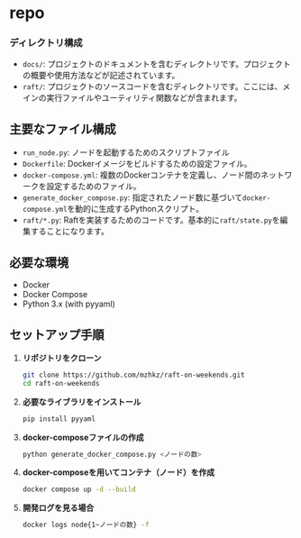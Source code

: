 # repo

### ディレクトリ構成

- `docs/`: プロジェクトのドキュメントを含むディレクトリです。プロジェクトの概要や使用方法などが記述されています。
- `raft/`: プロジェクトのソースコードを含むディレクトリです。ここには、メインの実行ファイルやユーティリティ関数などが含まれます。


## 主要なファイル構成

- `run_node.py`: ノードを起動するためのスクリプトファイル
- `Dockerfile`: Dockerイメージをビルドするための設定ファイル。
- `docker-compose.yml`: 複数のDockerコンテナを定義し、ノード間のネットワークを設定するためのファイル。
- `generate_docker_compose.py`: 指定されたノード数に基づいて`docker-compose.yml`を動的に生成するPythonスクリプト。
- `raft/*.py`: Raftを実装するためのコードです。基本的に`raft/state.py`を編集することになります。

## 必要な環境

- Docker
- Docker Compose
- Python 3.x (with pyyaml)


## セットアップ手順

1. **リポジトリをクローン**

   ```bash
   git clone https://github.com/mzhkz/raft-on-weekends.git
   cd raft-on-weekends
   ```

2. **必要なライブラリをインストール**

   ```bash
   pip install pyyaml
   ```


3. **docker-composeファイルの作成**

   ```bash
   python generate_docker_compose.py <ノードの数>
   ```

4. **docker-composeを用いてコンテナ（ノード）を作成**

   ```bash
   docker compose up -d --build
   ```

5. **開発ログを見る場合**

   ```bash
   docker logs node{1~ノードの数} -f
   ```